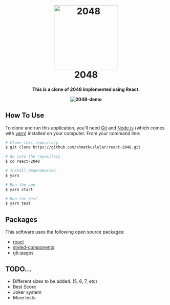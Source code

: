 
<h1 align="center">
  <br>
  <a href="https://ahmetkuslular.github.io/react-2048/"><img src="https://upload.wikimedia.org/wikipedia/commons/1/18/2048_logo.svg" alt="2048" width="200"></a>
  <br>
  2048
  <br>
</h1>

<h4 align="center"> This is a clone of 2048 implemented using React. 




![2048-demo]()


## How To Use

To clone and run this application, you'll need [Git](https://git-scm.com) and [Node.js](https://nodejs.org/en/download/) (which comes with [yarn](https://yarnpkg.com)) installed on your computer. From your command line:

```bash
# Clone this repository
$ git clone https://github.com/ahmetkuslular/react-2048.git

# Go into the repository
$ cd react-2048

# Install dependencies
$ yarn

# Run the app
$ yarn start

# Run the test
$ yarn test
```

## Packages

This software uses the following open source packages:

- [react](https://reactjs.org/)
- [styled-components](https://www.styled-components.com/)
- [gh-pages](https://pages.github.com/)


## TODO...
- Different sizes to be added. (5, 6, 7, etc)
- Best Score
- Joker system
- More tests

